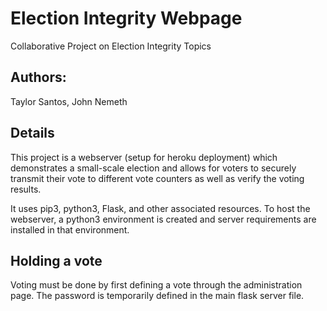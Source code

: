 # Election Integrity Webpage
Collaborative Project on Election Integrity Topics

## Authors:
Taylor Santos, John Nemeth

## Details
This project is a webserver (setup for heroku deployment) which demonstrates
a small-scale election and allows for voters to securely transmit their vote 
to different vote counters as well as verify the voting results.

It uses pip3, python3, Flask, and other associated resources.
To host the webserver, a python3 environment is created and server
requirements are installed in that environment. 

## Holding a vote
Voting must be done by first defining a vote through the administration page. 
The password is temporarily defined in the main flask server file.

